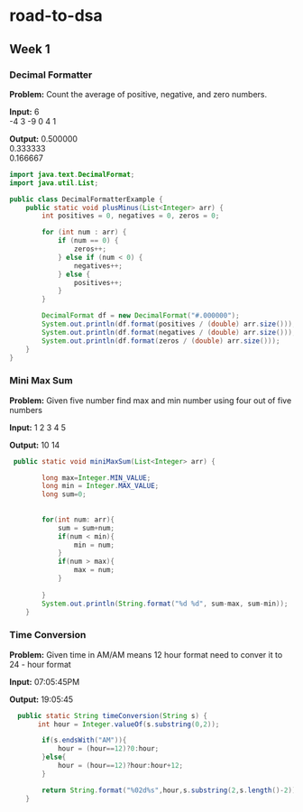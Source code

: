 # road-to-dsa
## Week 1
### Decimal Formatter

**Problem:** Count the average of positive, negative, and zero numbers.

**Input:**
6 </br>
-4 3 -9 0 4 1</br>

**Output:**
0.500000</br>
0.333333</br>
0.166667

```java
import java.text.DecimalFormat;
import java.util.List;

public class DecimalFormatterExample {
    public static void plusMinus(List<Integer> arr) {
        int positives = 0, negatives = 0, zeros = 0;

        for (int num : arr) {
            if (num == 0) {
                zeros++;
            } else if (num < 0) {
                negatives++;
            } else {
                positives++;
            }
        }

        DecimalFormat df = new DecimalFormat("#.000000");
        System.out.println(df.format(positives / (double) arr.size()));
        System.out.println(df.format(negatives / (double) arr.size()));
        System.out.println(df.format(zeros / (double) arr.size()));
    }
}
```
### Mini Max Sum
**Problem:** Given five number find max and min number using four out of five numbers

**Input:**
1 2 3 4 5</br>

**Output:**
10 14

```java
 public static void miniMaxSum(List<Integer> arr) {

        long max=Integer.MIN_VALUE;
        long min = Integer.MAX_VALUE;
        long sum=0;
        
        
        for(int num: arr){
            sum = sum+num;
            if(num < min){
                min = num;
            }
            if(num > max){
                max = num;
            }
            
        }
        System.out.println(String.format("%d %d", sum-max, sum-min));
    }
```
### Time Conversion
**Problem:** Given time in AM/AM means 12 hour format need to conver it to 24 - hour format

**Input:**
07:05:45PM </br>

**Output:**
19:05:45

```java
  public static String timeConversion(String s) {
       int hour = Integer.valueOf(s.substring(0,2));

        if(s.endsWith("AM")){
            hour = (hour==12)?0:hour;
        }else{
            hour = (hour==12)?hour:hour+12;
        }

        return String.format("%02d%s",hour,s.substring(2,s.length()-2));
    }
```
